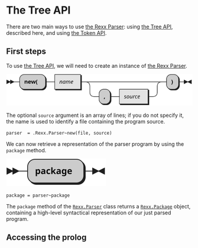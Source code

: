 # The Tree API

There are two main ways to use [the Rexx Parser](TheRexxParser.md): using [the Tree API](TreeAPI.md), described here, and using [the Token API](TokenAPI.md).

## First steps

To use [the Tree API](TreeAPI.md), we will need to create an instance of [the Rexx Parser](TheRexxParser.md).

![Syntax diagram for the new method of the Rexx.Parser class](img/Rexx.Parser.new.svg)

The optional `source` argument is an array of lines; if you do not specify it, the name is used to identify a file containing the program source.

```rexx
parser  = .Rexx.Parser~new(file, source)
```

We can now retrieve a representation of the parser program by using the `package` method. 

![Syntax diagram for the package method of the Rexx.Parser class](img/Rexx.Parser.package.svg)

```
package = parser~package
```

The `package` method of the [`Rexx.Parser`](classes/Rexx.Parser.md) class returns a [`Rexx.Package`](classes/Rexx.Package.md) object, containing a high-level syntactical representation of our just parsed program.

## Accessing the prolog





